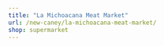 ```yaml
---
title: "La Michoacana Meat Market"
url: /new-caney/la-michoacana-meat-market/
shop: supermarket
---
```

